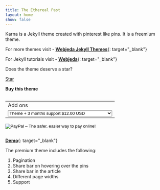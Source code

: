 ```yaml
---
title: The Ethereal Past
layout: home
show: false
---
```


Karna is a Jekyll theme created with pinterest like pins. It is a freemium theme.

For more themes visit - [**Webjeda Jekyll Themes**](https://blog.webjeda.com/jekyll-themes/){: target="_blank"}

For Jekyll tutorials visit - [**Webjeda**](https://blog.webjeda.com/){: target="_blank"}

Does the theme deserve a star?

<a class="github-button" href="https://github.com/sharu725/karna" data-style="mega" data-count-href="/sharu725/karna/stargazers" data-count-api="/repos/sharu725/karna#stargazers_count" data-count-aria-label="# stargazers on GitHub" aria-label="Star sharu725/karna on GitHub">Star</a>
<script async defer src="https://buttons.github.io/buttons.js"></script>

**Buy this theme**
<form action="https://www.paypal.com/cgi-bin/webscr" method="post" target="_top" style="display: inline-block">
<input type="hidden" name="cmd" value="_xclick">
<input type="hidden" name="business" value="sharu725@gmail.com">
<input type="hidden" name="lc" value="IN">
<input type="hidden" name="item_name" value="Karna Jekyll Theme">
<input type="hidden" name="item_number" value="karna">
<input type="hidden" name="button_subtype" value="services">
<input type="hidden" name="no_note" value="0">
<input type="hidden" name="currency_code" value="USD">
<input type="hidden" name="bn" value="PP-BuyNowBF:btn_buynowCC_LG.gif:NonHostedGuest">
<table>
<tr><td><input type="hidden" name="on0" value="Add ons">Add ons</td></tr><tr><td><select name="os0">
    <option value="Theme + 3 months support">Theme + 3 months support $12.00 USD</option>
    <option value="Theme + Installation">Theme + Installation $18.00 USD</option>
    <option value="Theme + Extended 12 months support">Theme + Extended 12 months support $25.00 USD</option>
</select> </td></tr>
</table>
<input type="hidden" name="currency_code" value="USD">
<input type="hidden" name="option_select0" value="Theme + 3 months support">
<input type="hidden" name="option_amount0" value="12.00">
<input type="hidden" name="option_select1" value="Theme + Installation">
<input type="hidden" name="option_amount1" value="18.00">
<input type="hidden" name="option_select2" value="Theme + Extended 12 months support">
<input type="hidden" name="option_amount2" value="25.00">
<input type="hidden" name="option_index" value="0">
<input type="image" src="https://www.paypalobjects.com/en_GB/i/btn/btn_buynowCC_LG.gif" border="0" name="submit" alt="PayPal – The safer, easier way to pay online!">
<img alt="" border="0" src="https://www.paypalobjects.com/en_GB/i/scr/pixel.gif" width="1" height="1">
</form>


[**Demo**](http://karna.s3-website-us-west-2.amazonaws.com/){: target="_blank"}

The premium theme includes the following:

1. Pagination
2. Share bar on hovering over the pins
3. Share bar in the article
4. Different page widths
5. Support